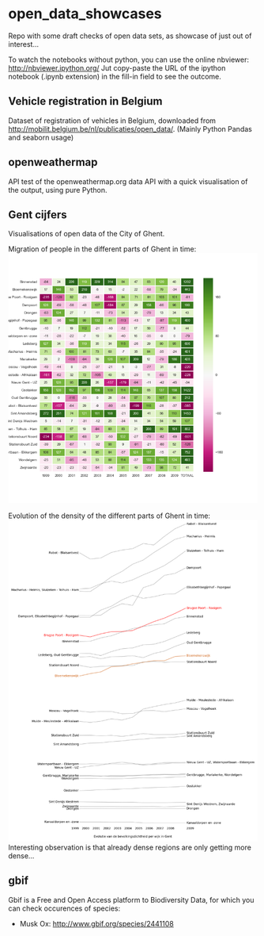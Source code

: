 # open_data_showcases
Repo with some draft checks of open data sets, as showcase of just out of interest...

To watch the notebooks without python, you can use the online nbviewer: http://nbviewer.ipython.org/
Jut copy-paste the URL of the ipython notebook (.ipynb extension) in the fill-in field to see the outcome.

## Vehicle registration in Belgium

Dataset of registration of vehicles in Belgium, downloaded from
http://mobilit.belgium.be/nl/publicaties/open_data/.
(Mainly Python Pandas and seaborn usage)

## openweathermap

API test of the openweathermap.org data API with a quick visualisation of the output, using pure Python.


## Gent cijfers
Visualisations of open data of the City of Ghent.

Migration of people in the different parts of Ghent in time:
![migration in time](./gent_cijfers/wijkmigratie_gent.png)

Evolution of the density of the different parts of Ghent in time:
![migration in time](./gent_cijfers/dichtheid_gent.png)
Interesting observation is that already dense regions are only getting more dense...

## gbif

Gbif is a Free and Open Access platform to Biodiversity Data, for which you can
check occurences of species:
* Musk Ox: http://www.gbif.org/species/2441108
